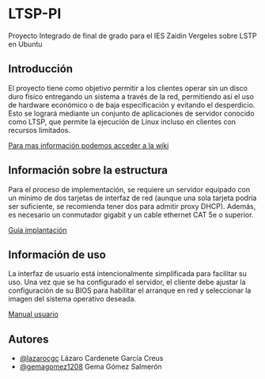 # LTSP-PI
Proyecto Integrado de final de grado para el IES Zaidin Vergeles sobre LSTP en Ubuntu

## Introducción

El proyecto tiene como objetivo permitir a los clientes operar sin un disco duro físico entregando un sistema a través de la red, permitiendo así el uso de hardware económico o de baja especificación y evitando el desperdicio. Esto se logrará mediante un conjunto de aplicaciones de servidor conocido como LTSP, que permite la ejecución de Linux incluso en clientes con recursos limitados.

<a href="https://github.com/lazarocgc/LTSP-PI/wiki">Para mas información podemos acceder a la wiki</a>

## Información sobre la estructura

Para el proceso de implementación, se requiere un servidor equipado con un mínimo de dos tarjetas de interfaz de red (aunque una sola tarjeta podría ser suficiente, se recomienda tener dos para admitir proxy DHCP). Además, es necesario un conmutador gigabit y un cable ethernet CAT 5e o superior.

<a href="https://github.com/lazarocgc/LTSP-PI/wiki/5Doc_Implantaci%C3%B3n">Guía implantación</a>

## Información de uso

La interfaz de usuario está intencionalmente simplificada para facilitar su uso. Una vez que se ha configurado el servidor, el cliente debe ajustar la configuración de su BIOS para habilitar el arranque en red y seleccionar la imagen del sistema operativo deseada.
  
  <a href="https://github.com/lazarocgc/LTSP-PI/wiki/ConfiguracionCliente">Manual usuario</a>

## Autores

- [@lazarocgc](https://github.com/lazarocgc)
Lázaro Cardenete García Creus
- [@gemagomez1208](https://github.com/gemagomez1208)
Gema Gómez Salmerón
